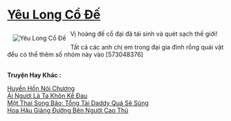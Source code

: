 <a href="https://truyenwiki.net/yeu-long-co-de.35773/" title="Yêu Long Cổ Đế"><h1>Yêu Long Cổ Đế</h1></a><div style="display:table"><img align="right" style="float: left; padding: 10px;" src="https://truyenwiki.net/a/img/str/src/35773.jpg" alt="Yêu Long Cổ Đế">Vị hoàng đế cổ đại đã tái sinh và quét sạch thế giới!<p></p> Tất cả các anh chị em trong đại gia đình rồng quái vật đều có thể thêm số nhóm này vào [573048376]</div><p><br><b>Truyện Hay Khác :</b></p><a href="https://truyenwiki.net/huyen-hon-noi-chuong.36241/" alt="Huyền Hồn Nói Chương">Huyền Hồn Nói Chương</a><br/><a href="https://github.com/nownovels/wikidich/tree/master/truyenhay/36179" alt="Ái Ngươi Là Ta Khôn Kể Đau">Ái Ngươi Là Ta Khôn Kể Đau</a><br/><a href="https://github.com/nownovels/wikidich/tree/master/truyenhay/35886" alt="Một Thai Song Bảo: Tổng Tài Daddy Quá Sẽ Sủng">Một Thai Song Bảo: Tổng Tài Daddy Quá Sẽ Sủng</a><br/><a href="https://sangtacviet.wordpress.com/2020/10/22/hoa-hau-giang-duong-ben-nguoi-cao-thu/" alt="Hoa Hậu Giảng Đường Bên Người Cao Thủ">Hoa Hậu Giảng Đường Bên Người Cao Thủ</a><br/>